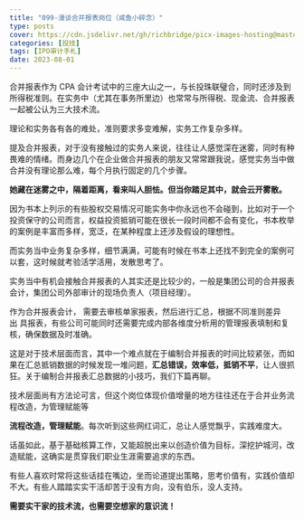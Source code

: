 ```yaml
---
title: "099-漫谈合并报表岗位（咸鱼小碎念）"
type: posts
cover: https://cdn.jsdelivr.net/gh/richbridge/picx-images-hosting@master/thumbnail/投技.jpg
categories: [投技]
tags: [IPO审计手札]
date: 2023-08-01
---
```

合并报表作为 CPA 会计考试中的三座大山之一，与长投珠联璧合，同时还涉及到所得税准则。在实务中（尤其在事务所里边）也常常与所得税、现金流、合并报表一起被公认为三大技术流。

理论和实务各有各的难处，准则要求多变难解，实务工作复杂多样。

提及合并报表，对于没有接触过的实务人来说，往往让人感觉深在迷雾，同时有种畏难的情绪。而身边几个在企业做合并报表的朋友又常常跟我说，感觉实务当中做合并没有理论那么难，每个月执行固定的几个步骤。

**她藏在迷雾之中，隔着距离，看来叫人胆怯。但当你踏足其中，就会云开雾散。**

因为书本上列示的有些股权交易情况可能实务中你永远也不会碰到，比如对于一个投资保守的公司而言，权益投资抵销可能在很长一段时间都不会有变化，书本枚举的案例是丰富而多样，宽泛，在某种程度上还涉及假设的理想性。

而实务当中业务复杂多样，细节满满，可能有时候在书本上还找不到完全的案例可以套，这时候就考验活学活用，发散思考了。

实务当中有机会接触合并报表的人其实还是比较少的，一般是集团公司的合并报表会计，集团公司外部审计的现场负责人（项目经理）。

  

作为合并报表会计， 需要去审核单家报表，然后进行汇总，根据不同准则差异出 具报表，有些公司可能同时还需要完成内部各维度分析用的管理报表填制和复核，确保数据及时准确。

这是对于技术层面而言，其中一个难点就在于编制合并报表的时间比较紧张，而如果在汇总抵销数据的时候发现一堆问题，**汇总错误，效率低，抵销不平**，让人很抓狂。关于编制合并报表汇总数据的小技巧，我们下篇再聊。

技术层面尚有方法论可言，但这个岗位体现价值增量的地方往往还在于合并业务流程改造，为管理赋能等

**流程改造，管理赋能**。每次听到这些网红词汇，总让人感觉飘乎，实践难度大。

话虽如此，基于基础核算工作，又能超脱出来以创造价值为目标，深挖护城河，改造赋能，这确实是贯穿我们职业生涯需要追求的东西。

有些人喜欢时常将这些话挂在嘴边，坐而论道提出策略，思考价值有，实践价值却不大。有些人踏踏实实干活却苦于没有方向，没有伯乐，没人支持。

**需要实干家的技术流，也需要空想家的意识流！**